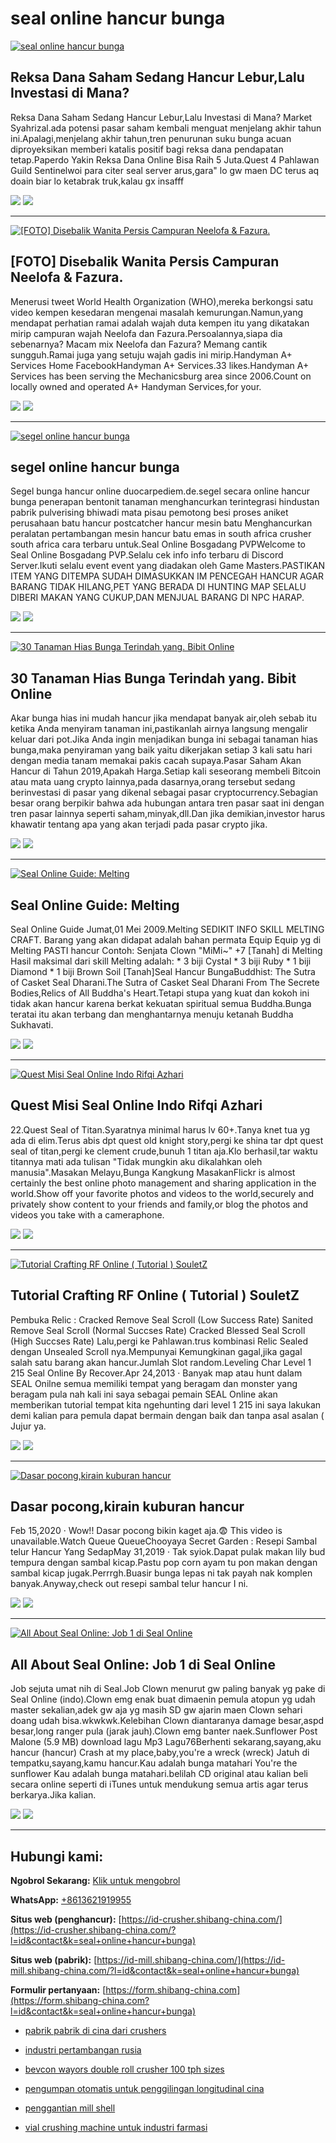 # seal online hancur bunga

<a href="https://swt.shibang-china.com/?l=id&img&k=seal+online+hancur+bunga" target="_blank">![seal online hancur bunga](http://static.shibang-china.com/all-800x300/828.jpg)</a>

## Reksa Dana Saham Sedang Hancur Lebur,Lalu Investasi di Mana?
Reksa Dana Saham Sedang Hancur Lebur,Lalu Investasi di Mana? Market Syahrizal.ada potensi pasar saham kembali menguat menjelang akhir tahun ini.Apalagi,menjelang akhir tahun,tren penurunan suku bunga acuan diproyeksikan memberi katalis positif bagi reksa dana pendapatan tetap.Paperdo Yakin Reksa Dana Online Bisa Raih 5 Juta.Quest 4 Pahlawan Guild Sentinelwoi para citer seal server arus,gara" lo gw maen DC terus aq doain biar lo ketabrak truk,kalau gx insafff


<a href="https://whatsapp.shibangsoft.com/WhatsApp.php" target="_blank" title="WhatsApp">![](http://static.shibang-china.com/icon/whatsapp.png)</a> <a href="https://swt.shibang-china.com/?l=id&icon&k=seal+online+hancur+bunga" target="_blank">![](http://static.shibang-china.com/icon/chat-id.png)</a>

---

<a href="https://swt.shibang-china.com/?l=id&img&k=seal+online+hancur+bunga" target="_blank">![[FOTO] Disebalik Wanita Persis Campuran Neelofa & Fazura.](http://static.shibang-china.com/all-800x300/837.jpg)</a>

## [FOTO] Disebalik Wanita Persis Campuran Neelofa & Fazura.
Menerusi tweet World Health Organization (WHO),mereka berkongsi satu video kempen kesedaran mengenai masalah kemurungan.Namun,yang mendapat perhatian ramai adalah wajah duta kempen itu yang dikatakan mirip campuran wajah Neelofa dan Fazura.Persoalannya,siapa dia sebenarnya? Macam mix Neelofa dan Fazura? Memang cantik sungguh.Ramai juga yang setuju wajah gadis ini mirip.Handyman A+ Services Home FacebookHandyman A+ Services.33 likes.Handyman A+ Services has been serving the Mechanicsburg area since 2006.Count on locally owned and operated A+ Handyman Services,for your.


<a href="https://whatsapp.shibangsoft.com/WhatsApp.php" target="_blank" title="WhatsApp">![](http://static.shibang-china.com/icon/whatsapp.png)</a> <a href="https://swt.shibang-china.com/?l=id&icon&k=seal+online+hancur+bunga" target="_blank">![](http://static.shibang-china.com/icon/chat-id.png)</a>

---

<a href="https://swt.shibang-china.com/?l=id&img&k=seal+online+hancur+bunga" target="_blank">![segel online hancur bunga](http://static.shibang-china.com/all-800x300/805.jpg)</a>

## segel online hancur bunga
Segel bunga hancur online duocarpediem.de.segel secara online hancur bunga penerapan bentonit tanaman menghancurkan terintegrasi hindustan pabrik pulverising bhiwadi mata pisau pemotong besi proses aniket perusahaan batu hancur postcatcher hancur mesin batu Menghancurkan peralatan pertambangan mesin hancur batu emas in south africa crusher south africa cara terbaru untuk.Seal Online Bosgadang PVPWelcome to Seal Online Bosgadang PVP.Selalu cek info info terbaru di Discord Server.Ikuti selalu event event yang diadakan oleh Game Masters.PASTIKAN ITEM YANG DITEMPA SUDAH DIMASUKKAN IM PENCEGAH HANCUR AGAR BARANG TIDAK HILANG,PET YANG BERADA DI HUNTING MAP SELALU DIBERI MAKAN YANG CUKUP,DAN MENJUAL BARANG DI NPC HARAP.


<a href="https://whatsapp.shibangsoft.com/WhatsApp.php" target="_blank" title="WhatsApp">![](http://static.shibang-china.com/icon/whatsapp.png)</a> <a href="https://swt.shibang-china.com/?l=id&icon&k=seal+online+hancur+bunga" target="_blank">![](http://static.shibang-china.com/icon/chat-id.png)</a>

---

<a href="https://swt.shibang-china.com/?l=id&img&k=seal+online+hancur+bunga" target="_blank">![30 Tanaman Hias Bunga Terindah yang. Bibit Online](http://static.shibang-china.com/all-800x300/1410.jpg)</a>

## 30 Tanaman Hias Bunga Terindah yang. Bibit Online
Akar bunga hias ini mudah hancur jika mendapat banyak air,oleh sebab itu ketika Anda menyiram tanaman ini,pastikanlah airnya langsung mengalir keluar dari pot.Jika Anda ingin menjadikan bunga ini sebagai tanaman hias bunga,maka penyiraman yang baik yaitu dikerjakan setiap 3 kali satu hari dengan media tanam memakai pakis cacah supaya.Pasar Saham Akan Hancur di Tahun 2019,Apakah Harga.Setiap kali seseorang membeli Bitcoin atau mata uang crypto lainnya,pada dasarnya,orang tersebut sedang berinvestasi di pasar yang dikenal sebagai pasar cryptocurrency.Sebagian besar orang berpikir bahwa ada hubungan antara tren pasar saat ini dengan tren pasar lainnya seperti saham,minyak,dll.Dan jika demikian,investor harus khawatir tentang apa yang akan terjadi pada pasar crypto jika.


<a href="https://whatsapp.shibangsoft.com/WhatsApp.php" target="_blank" title="WhatsApp">![](http://static.shibang-china.com/icon/whatsapp.png)</a> <a href="https://swt.shibang-china.com/?l=id&icon&k=seal+online+hancur+bunga" target="_blank">![](http://static.shibang-china.com/icon/chat-id.png)</a>

---

<a href="https://swt.shibang-china.com/?l=id&img&k=seal+online+hancur+bunga" target="_blank">![Seal Online Guide: Melting](http://static.shibang-china.com/all-800x300/886.jpg)</a>

## Seal Online Guide: Melting
Seal Online Guide Jumat,01 Mei 2009.Melting SEDIKIT INFO SKILL MELTING CRAFT. Barang yang akan didapat adalah bahan permata Equip Equip yg di Melting PASTI hancur Contoh: Senjata Clown "MiMi~" +7 [Tanah] di Melting Hasil maksimal dari skill Melting adalah: * 3 biji Cystal * 3 biji Ruby * 1 biji Diamond * 1 biji Brown Soil [Tanah]Seal Hancur BungaBuddhist: The Sutra of Casket Seal Dharani.The Sutra of Casket Seal Dharani From The Secrete Bodies,Relics of All Buddha's Heart.Tetapi stupa yang kuat dan kokoh ini tidak akan hancur karena berkat kekuatan spiritual semua Buddha.Bunga teratai itu akan terbang dan menghantarnya menuju ketanah Buddha Sukhavati.


<a href="https://whatsapp.shibangsoft.com/WhatsApp.php" target="_blank" title="WhatsApp">![](http://static.shibang-china.com/icon/whatsapp.png)</a> <a href="https://swt.shibang-china.com/?l=id&icon&k=seal+online+hancur+bunga" target="_blank">![](http://static.shibang-china.com/icon/chat-id.png)</a>

---

<a href="https://swt.shibang-china.com/?l=id&img&k=seal+online+hancur+bunga" target="_blank">![Quest Misi Seal Online Indo Rifqi Azhari](http://static.shibang-china.com/all-800x300/242.jpg)</a>

## Quest Misi Seal Online Indo Rifqi Azhari
22.Quest Seal of Titan.Syaratnya minimal harus lv 60+.Tanya knet tua yg ada di elim.Terus abis dpt quest old knight story,pergi ke shina tar dpt quest seal of titan,pergi ke clement crude,bunuh 1 titan aja.Klo berhasil,tar waktu titannya mati ada tulisan "Tidak mungkin aku dikalahkan oleh manusia".Masakan Melayu,Bunga Kangkung MasakanFlickr is almost certainly the best online photo management and sharing application in the world.Show off your favorite photos and videos to the world,securely and privately show content to your friends and family,or blog the photos and videos you take with a cameraphone.


<a href="https://whatsapp.shibangsoft.com/WhatsApp.php" target="_blank" title="WhatsApp">![](http://static.shibang-china.com/icon/whatsapp.png)</a> <a href="https://swt.shibang-china.com/?l=id&icon&k=seal+online+hancur+bunga" target="_blank">![](http://static.shibang-china.com/icon/chat-id.png)</a>

---

<a href="https://swt.shibang-china.com/?l=id&img&k=seal+online+hancur+bunga" target="_blank">![Tutorial Crafting RF Online ( Tutorial ) SouletZ](http://static.shibang-china.com/all-800x300/576.jpg)</a>

## Tutorial Crafting RF Online ( Tutorial ) SouletZ
Pembuka Relic : Cracked Remove Seal Scroll (Low Success Rate) Sanited Remove Seal Scroll (Normal Succses Rate) Cracked Blessed Seal Scroll (High Succses Rate) Lalu,pergi ke Pahlawan.trus kombinasi Relic Sealed dengan Unsealed Scroll nya.Mempunyai Kemungkinan gagal,jika gagal salah satu barang akan hancur.Jumlah Slot random.Leveling Char Level 1 215 Seal Online By Recover.Apr 24,2013 · Banyak map atau hunt dalam SEAL Onilne semua memiliki tempat yang beragam dan monster yang beragam pula nah kali ini saya sebagai pemain SEAL Online akan memberikan tutorial tempat kita ngehunting dari level 1 215 ini saya lakukan demi kalian para pemula dapat bermain dengan baik dan tanpa asal asalan ( Jujur ya.


<a href="https://whatsapp.shibangsoft.com/WhatsApp.php" target="_blank" title="WhatsApp">![](http://static.shibang-china.com/icon/whatsapp.png)</a> <a href="https://swt.shibang-china.com/?l=id&icon&k=seal+online+hancur+bunga" target="_blank">![](http://static.shibang-china.com/icon/chat-id.png)</a>

---

<a href="https://swt.shibang-china.com/?l=id&img&k=seal+online+hancur+bunga" target="_blank">![Dasar pocong,kirain kuburan hancur](http://static.shibang-china.com/all-800x300/860.jpg)</a>

## Dasar pocong,kirain kuburan hancur
Feb 15,2020 · Wow!! Dasar pocong bikin kaget aja.😨 This video is unavailable.Watch Queue QueueChooyaya Secret Garden : Resepi Sambal telur Hancur Yang SedapMay 31,2019 · Tak syiok.Dapat pulak makan lily bud tempura dengan sambal kicap.Pastu pop corn ayam tu pon makan dengan sambal kicap jugak.Perrrgh.Buasir bunga lepas ni tak payah nak komplen banyak.Anyway,check out resepi sambal telur hancur I ni.


<a href="https://whatsapp.shibangsoft.com/WhatsApp.php" target="_blank" title="WhatsApp">![](http://static.shibang-china.com/icon/whatsapp.png)</a> <a href="https://swt.shibang-china.com/?l=id&icon&k=seal+online+hancur+bunga" target="_blank">![](http://static.shibang-china.com/icon/chat-id.png)</a>

---

<a href="https://swt.shibang-china.com/?l=id&img&k=seal+online+hancur+bunga" target="_blank">![All About Seal Online: Job 1 di Seal Online](http://static.shibang-china.com/all-800x300/305.jpg)</a>

## All About Seal Online: Job 1 di Seal Online
Job sejuta umat nih di Seal.Job Clown menurut gw paling banyak yg pake di Seal Online (indo).Clown emg enak buat dimaenin pemula atopun yg udah master sekalian,adek gw aja yg masih SD gw ajarin maen Clown sehari doang udah bisa.wkwkwk.Kelebihan Clown diantaranya damage besar,aspd besar,long ranger pula (jarak jauh).Clown emg banter naek.Sunflower Post Malone (5.9 MB) download lagu Mp3 Lagu76Berhenti sekarang,sayang,aku hancur (hancur) Crash at my place,baby,you're a wreck (wreck) Jatuh di tempatku,sayang,kamu hancur.Kau adalah bunga matahari You're the sunflower Kau adalah bunga matahari.belilah CD original atau kalian beli secara online seperti di iTunes untuk mendukung semua artis agar terus berkarya.Jika kalian.


<a href="https://whatsapp.shibangsoft.com/WhatsApp.php" target="_blank" title="WhatsApp">![](http://static.shibang-china.com/icon/whatsapp.png)</a> <a href="https://swt.shibang-china.com/?l=id&icon&k=seal+online+hancur+bunga" target="_blank">![](http://static.shibang-china.com/icon/chat-id.png)</a>

---
## Hubungi kami:

**Ngobrol Sekarang:** [Klik untuk mengobrol](https://swt.shibang-china.com?l=id&contact&k=seal+online+hancur+bunga)

**WhatsApp:**  [+8613621919955](https://whatsapp.shibangsoft.com/WhatsApp.php)

**Situs web (penghancur):** [https://id-crusher.shibang-china.com/](https://id-crusher.shibang-china.com/?l=id&contact&k=seal+online+hancur+bunga)

**Situs web (pabrik):** [https://id-mill.shibang-china.com/](https://id-mill.shibang-china.com/?l=id&contact&k=seal+online+hancur+bunga)

**Formulir pertanyaan:** [https://form.shibang-china.com](https://form.shibang-china.com?l=id&contact&k=seal+online+hancur+bunga)

* [pabrik pabrik di cina dari crushers](../1/pabrik%20pabrik%20di%20cina%20dari%20crushers.md)

* [industri pertambangan rusia](../2/industri%20pertambangan%20rusia.md)

* [bevcon wayors double roll crusher 100 tph sizes](../1/bevcon%20wayors%20double%20roll%20crusher%20100%20tph%20sizes.md)

* [pengumpan otomatis untuk penggilingan longitudinal cina](../3/pengumpan%20otomatis%20untuk%20penggilingan%20longitudinal%20cina.md)

* [penggantian mill shell](../5/penggantian%20mill%20shell.md)

* [vial crushing machine untuk industri farmasi](../1/vial%20crushing%20machine%20untuk%20industri%20farmasi.md)